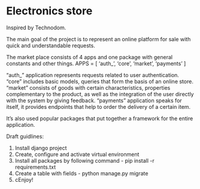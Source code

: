 # Electronics store
Inspired by Technodom.

The main goal of the project is to represent an online platform for sale with quick and understandable requests. 

The market place consists of 4 apps and one package with general constants and other things. 
APPS = [
    ‘auth_’,
    ‘core’,
    ‘market’,
    ‘payments’
    ]
    
“auth_” application represents requests related to user authentication.
“core” includes basic models, queries that form the basis of an online store.
“market” consists of goods with certain characteristics, properties complementary to the product, as well as the integration of the user directly with the system by giving feedback.
“payments” application speaks for itself, it provides endpoints that help to order the delivery of a certain item.


It’s also used popular packages that put together a framework for the entire application.

Draft guidlines:
  1) Install django project
  2) Create, configure and activate virtual environment
  3) Install all packages by following command - pip install -r requirements.txt
  4) Create a table with fields - python manage.py migrate
  5) cEnjoy!
